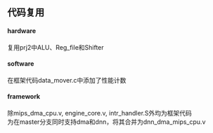 ## 代码复用
#### hardware
复用prj2中ALU、Reg_file和Shifter  

#### software
在框架代码data_mover.c中添加了性能计数

#### framework  
除mips_dma_cpu.v, engine_core.v, intr_handler.S外均为框架代码   
为在master分支同时支持dma和dnn，将其合并为dnn_dma_mips_cpu.v